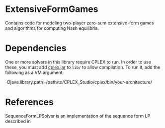 ExtensiveFormGames
==================

Contains code for modeling two-player zero-sum extensive-form games and algorithms for computing Nash equilibria.

Dependencies
============

One or more solvers in this library require CPLEX to run. In order to use these, you must add [cplex.jar](http://www-01.ibm.com/software/commerce/optimization/cplex-optimizer/) to `lib/` to allow compilation. To run it, add the following as a VM argument:

-Djava.library.path=/path/to/CPLEX_Studio/cplex/bin/your-architecture/

References
==========

SequenceFormLPSolver is an implementation of the sequence form LP described in
